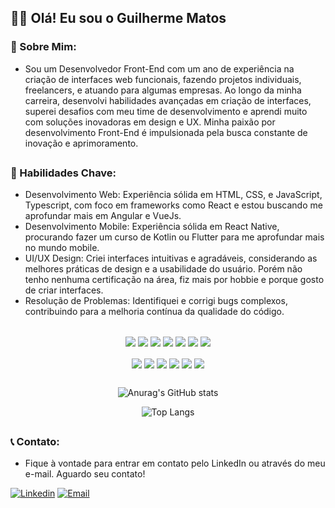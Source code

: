 ## 👋🏻 Olá! Eu sou o Guilherme Matos

### 🌟 Sobre Mim:
- Sou um Desenvolvedor Front-End com um ano de experiência na criação de interfaces web funcionais, fazendo projetos individuais, freelancers, e atuando para algumas empresas. Ao longo da minha carreira, desenvolvi habilidades avançadas em criação de interfaces, superei desafios com
meu time de desenvolvimento e aprendi muito com soluções inovadoras em design e UX. Minha paixão por desenvolvimento Front-End é impulsionada pela busca constante de inovação e aprimoramento.
##

### 🔧 Habilidades Chave:
- Desenvolvimento Web: Experiência sólida em HTML, CSS, e JavaScript, Typescript, com foco em frameworks como React e estou buscando me aprofundar mais em Angular e VueJs.
- Desenvolvimento Mobile: Experiência sólida em React Native, procurando fazer um curso de Kotlin ou Flutter para me aprofundar mais no mundo mobile.
- UI/UX Design: Criei interfaces intuitivas e agradáveis, considerando as melhores práticas de design e a usabilidade do usuário. Porém não tenho nenhuma certificação na área, fiz mais por hobbie e porque gosto de criar interfaces.
- Resolução de Problemas: Identifiquei e corrigi bugs complexos, contribuindo para a melhoria contínua da qualidade do código.
##

  <div style="display: inline_block" align="center">
    <img align="center" src="https://img.shields.io/badge/HTML5-E34F26?style=for-the-badge&logo=html5&logoColor=white"/>
    <img align="center" src="https://img.shields.io/badge/CSS3-1572B6?style=for-the-badge&logo=css3&logoColor=white" />
    <img align="center" src="https://img.shields.io/badge/Sass-CC6699?style=for-the-badge&logo=sass&logoColor=white" />
    <img align="center" src="https://img.shields.io/badge/JavaScript-F7DF1E?style=for-the-badge&logo=javascript&logoColor=black" />
    <img align="center" src="https://img.shields.io/badge/TypeScript-007ACC?style=for-the-badge&logo=typescript&logoColor=white" />
    <img align="center" src="https://img.shields.io/badge/React-20232A?style=for-the-badge&logo=react&logoColor=61DAFB" />
    <img align="center" src="https://img.shields.io/badge/React_Native-20232A?style=for-the-badge&logo=react&logoColor=61DAFB" />
  </div>
  <br>
  <div style="display: inline_block"  align="center">
    <img align="center" src="https://img.shields.io/badge/Angular-DD0031?style=for-the-badge&logo=angular&logoColor=white" />
    <img align="center" src="https://img.shields.io/badge/Vue.js-35495E?style=for-the-badge&logo=vue.js&logoColor=4FC08D" />
    <img align="center" src="https://img.shields.io/badge/Tailwind_CSS-38B2AC?style=for-the-badge&logo=tailwind-css&logoColor=white" />
    <img align="center" src="https://img.shields.io/badge/styled--components-DB7093?style=for-the-badge&logo=styled-components&logoColor=white" />
    <img align="center" src="https://img.shields.io/badge/Material--UI-0081CB?style=for-the-badge&logo=material-ui&logoColor=white" />
    <img align="center" src="https://img.shields.io/badge/Redux-593D88?style=for-the-badge&logo=redux&logoColor=white" />
  </div>
  
##

<div align="center">
  
![Anurag's GitHub stats](https://github-readme-stats.vercel.app/api?username=guilhermematos13&show_icons=true&theme=dark)
  
![Top Langs](https://github-readme-stats.vercel.app/api/top-langs/?username=guilhermematos13&layout=compact&theme=dark)

</div>

##

### 📞 Contato:

- Fique à vontade para entrar em contato pelo LinkedIn ou através do meu e-mail. Aguardo seu contato!
<div> 
  
  [![Linkedin](https://img.shields.io/badge/LinkedIn-0077B5?style=for-the-badge&logo=linkedin&logoColor=white)](https://www.linkedin.com/in/guilhermematos13)
  [![Email](https://img.shields.io/badge/Gmail-D14836?style=for-the-badge&logo=gmail&logoColor=white)](mailto:guilhermemoliviera1998@gmail.com)
</div>
